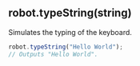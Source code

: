 ## robot.typeString(string)

Simulates the typing of the keyboard.

```js
robot.typeString("Hello World");
// Outputs "Hello World".
```
  